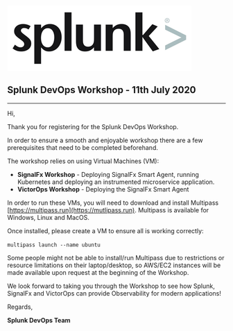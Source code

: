 ![Splunk Logo](docs/images/splunk-logo.png)

## Splunk DevOps Workshop - 11th July 2020

---

Hi,

Thank you for registering for the Splunk DevOps Workshop.

In order to ensure a smooth and enjoyable workshop there are a few prerequisites that need to be completed beforehand.

The workshop relies on using Virtual Machines (VM):

* **SignalFx Workshop** - Deploying SignalFx Smart Agent, running Kubernetes and deploying an instrumented microservice application.
* **VictorOps Workshop** - Deploying the SignalFx Smart Agent

In order to run these VMs, you will need to download and install Multipass [https://multipass.run](https://mutlipass.run). Multipass is available for Windows, Linux and MacOS.

Once installed, please create a VM to ensure all is working correctly:

`multipass launch --name ubuntu`

Some people might not be able to install/run Multipass due to restrictions or resource limitations on their laptop/desktop, so AWS/EC2 instances will be made available upon request at the beginning of the Workshop.

We look forward to taking you through the Workshop to see how Splunk, SignalFx and VictorOps can provide Observability for modern applications!

Regards,

**Splunk DevOps Team**
